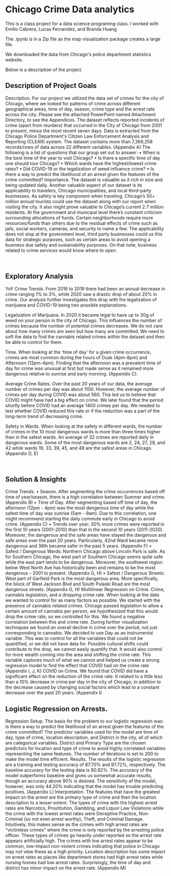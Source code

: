 # Chicago Crime Data analytics

This is a class project for a data science programing class. I worked with Emilio Cabrera, Lucas Fernandez, and Branda Huang

The .ipynb is in a Zip file as the map visualization package creates a large file. 

We downloaded the data from Chicago's police department statistics website. 

Below is a description of the project. 

## Description of Project Goals
Description. For our project we utilized the data set of crimes for the city of Chicago, where we looked for patterns of crime across different geographical areas, time of day, season, crime type and the arrest rate across the city. Please see the attached PowerPoint named Attachment Directory, to see the Appendices.
The dataset reflects reported incidents of crime (apart from murders) that occurred in the City of Chicago from 2001 to present, minus the most recent seven days. Data is extracted from the Chicago Police Department's Citizen Law Enforcement Analysis and Reporting (CLEAR) system. The dataset contains more than 7,369,258 records/rows of data across 22 different variables. (Appendix A) 
The following is a list of questions that our group set out to answer: 
•	When is the best time of the year to visit Chicago?
•	Is there a specific  time of day one should tour Chicago?
•	Which wards have the highest/lowest crime rates?
•	Did COVID-19 or the legalization of weed influence crime?
•	Is there a way to predict the likelihood of an arrest given the features of the crime committed?
Importance. The dataset is valuable as it rich in size and being updated daily. Another valuable aspect of our dataset is its applicability to travelers, Chicago municipalities, and local third-party businesses.
As safety is key component when traveling, Chicago’s 50+ million annual tourists could use the dataset along with our report when visiting the city. It also might prove valuable to Chicago’s current 2.7 million residents.
At the government and municipal level there’s constant criticism surrounding allocations of funds. Certain neighborhoods require more resources/funds than others due to the residual effects of crime such as jails, social workers, cameras, and security to name a few. 
The applicability does not stop at the government level, third party businesses could us this data for strategic purposes, such as certain areas to avoid opening a business due safety and sustainability purposes. On that note, business related to crime services would know where to open.

 
## Exploratory Analysis
YoY Crime Trends. From 2016 to 2019 there had been an annual decrease in crime ranging 1% to 3%, while 2020 saw a drastic drop of about 20% in crime. Our analysis further investigates this drop with the legalization of marijuana and COVID-19 being two possible explanations.

Legalization of Marijuana. In 2020 it became legal to have up to 30g of weed on your person in the city of Chicago. This influences the number of crimes because the number of potential crimes decreases. We do not care about how many crimes are seen but how many are committed. We need to soft the data to find the cannabis related crimes within the dataset and then be able to control for them. 

Time. When looking at the ‘time of day’ for a given crime occurrence, crimes are most common during the hours of Dusk (4pm-8pm) and Afternoon (12pm-4pm). Finding that the afternoon was a prevalent time of day for crime was unusual at first but made sense as it remained more dangerous relative to sunrise and early morning. (Appendix C). 

Average Crime Rates. Over the past 20 years of our data, the average number of crimes per day was about 1100. However, the average number of crimes per day during COVID was about 560. This led us to believe that COVID might have had a big effect on crime. We later found that the period shortly before COVID had an average 1400 crimes per day. We needed to test whether COVID reduced this rate or if the reduction was a part of the long-term trend of decreasing crime.

Safety in Wards. When looking at the safety in different wards, the number of crimes in the 10 most dangerous wards is more than three times higher than in the safest wards. An average of 32 crimes are reported daily in dangerous wards. Some of the most dangerous wards are 2, 24, 27, 28, and 42 while wards 19, 33, 39, 45, and 48 are the safest areas in Chicago. (Appendix D, E)

 
## Solution & Insights
Crime Trends.
•	Season. After segmenting the crime occurrences based off time of year/season, there is a high correlation between Summer and crime. (Appendix B)
•	Time of Day. After segmenting based off time of day, the afternoon (12pm - 4pm) was the most dangerous time of day while the safest time of day was sunrise (5am - 9am). Due to this correlation, one might recommend starting the daily commute early in Chicago to avoid crime. (Appendix C)
•	Trends over year: 30% more crimes were reported in the first 10 years (2001-2010) than that in the second 10 years (2011-2020). Moreover, the dangerous and the safe areas have stayed the dangerous and safe areas over the past 20 years. Particularly, 42nd Ward became more dangerous and 38th became safer in the past 5 years. (Appendix F)
•	Safest / Dangerous Wards: Northern Chicago above Lincoln Park is safe. As for Southern Chicago, the west part of Southern Chicago seems quite safe while the east part tends to be dangerous. Moreover, the southwest region below West North Ave has historically been and remains to be the most dangerous – 2001 to present. (Appendix G, H)
•	Safest / Dangerous Streets: West part of Garfield Park is the most dangerous area. More specifically, the block of West Jackson Blvd and South Pulaski Road are the most dangerous streets. (Appendix G, H)
Multilinear Regression on Crime. 
Crime, cannabis legislation, and a dropping crime rate. When looking at the data we wanted to control for as many factors as possible. We started with the presence of cannabis related crimes. Chicago passed legislation to allow a certain amount of cannabis per person, we hypothesized that this would drop the crime rate, so we controlled for this. We found a negative correlation between this and crime rate. During further visualization techniques we found an overall decline in crime over the period, not just corresponding to cannabis. We decided to use Day as an instrumental variable. This was to control for all the variables that could not be quantified, or we did not have data for. Possible cultural shifts could contribute to the drop, we cannot easily quantify that. It would also control for more wealth coming into the area and shifting the crime rate. This variable captures much of what we cannot and helped us create a strong regression model to find the effect that COVID had on the crime rate (Appendix I, J, K)
COVID on Crime. We found that COVID did have a significant effect on the reduction of the crime rate. It related to a little less than a 10% decrease in crime per day in the city of Chicago, in addition to the decrease caused by changing social factors which lead to a constant decrease over the past 20 years. (Appendix I)

## Logistic Regression on Arrests.
Regression Setup. The basis for the problem to our logistic regression was: Is there a way to predict the likelihood of an arrest given the features of the crime committed? The predictor variables used for the model are time of day, type of crime, location description, and District in the city, all of which are categorical variables. District and Primary Type are the chosen predictors for location and type of crime to avoid highly correlated variables representing the same features. The number of iterations is set to 200 to make the model time efficient.
Results. The results of the logistic regression are a training and testing accuracy of 87.70% and 87.72%, respectively. The baseline accuracy for the testing data is 80.92%. The accuracy of the model outperforms baseline and gives us somewhat accurate results, though an accuracy above 90% is desired. The sensitivity of the model, however, was only 44.20% indicating that the model has trouble predicting positives. (Appendix L)
Interpretation. The features that have the greatest impact on the arrest are the primary type of crime and then the location description to a lesser extent. The types of crime with the highest arrest rates are Narcotics, Prostitution, Gambling, and Liquor Law Violations while the crime with the lowest arrest rates were Deceptive Practice, Non-Criminal (so not even arrest worthy), Theft, and Criminal Damage. Intuitively, this makes sense as the crimes with high arrest rates are “victimless crimes” where the crime is only reported by the arresting police officer. These types of crimes go heavily under reported so the arrest rate appears artificially high. The crimes with low arrest rates appear to be common, low-impact non-violent crimes indicating that police in Chicago may not view these as a high priority. Location description has some impact on arrest rates as places like department stores had high arrest rates while nursing homes had low arrest rates. Surprisingly, the time of day and district has minor impact on the arrest rate. (Appendix M)
